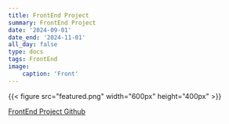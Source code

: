 ```yaml
---
title: FrontEnd Project
summary: FrontEnd Project
date: '2024-09-01'
date_end: '2024-11-01'
all_day: false
type: docs
tags: FrontEnd
image:
    caption: 'Front'
---
```

{{< figure src="featured.png" width="600px" height="400px" >}}


[FrontEnd Project Github](https://github.com/JBNU-CPU/CPU_Web_Front)